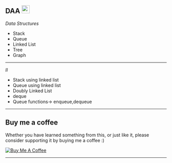  DAA
<img src="https://img.shields.io/badge/C%2B%2B-00599C?style=for-the-badge&logo=c%2B%2B&logoColor=white" height="25">
---
*Data Structures*
- Stack
- Queue
- Linked List
- Tree
- Graph
---
*II*
- Stack using linked list
- Queue using linked list
- Doubly Linked List
- deque
- Queue functions-> enqueue,dequeue
---
## Buy me a coffee

Whether you have learned something from this, or just like it, please consider supporting it by buying me a coffee :)

<a href="https://www.buymeacoffee.com/igorantun" target="_blank"><img src="https://www.buymeacoffee.com/assets/img/custom_images/orange_img.png" alt="Buy Me A Coffee" style="height: auto !important;width: auto !important;" ></a>

---
